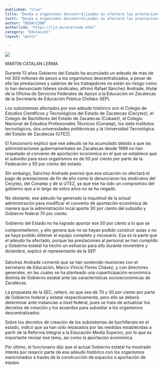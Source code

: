 ```yaml
---
published: "true"
title: "Deuda a organismos descentralizados no afectará las prestaciones de trabajadores"
twitt: "Deuda a organismos descentralizados no afectará las prestaciones de trabajadores"
author: "REDACCION"
authorlink: "https://ljz.mx/acercade.html"
category: "Educación"
layout: "posts"

---
```

![](http://i.imgur.com/HCMbMFgm.jpg
)


  MARTIN CATALAN LERMA



  Durante 13 años Gobierno del Estado ha acumulado un adeudo de más de mil 300 millones de pesos a los organismos descentralizados, a pesar de ello las prestaciones y salarios de los trabajadores no están en riesgo como lo han denunciado líderes sindicales, afirmó Rafael Sánchez Andrade, titular de la Oficina de Servicios Federales de Apoyo a la Educación en Zacatecas de la Secretaría de Educación Pública (Osfaez-SEP).



  Los subsistemas afectados por ese adeudo histórico son el Colegio de Estudios Científicos y Tecnológicos del Estado de Zacatecas (Cecytez), el Colegio de Bachilleres del Estado de Zacatecas (Cobaez), el Colegio Nacional de Estudios Profesionales Técnicos (Conalep), los siete institutos tecnológicos, dos universidades politécnicas y la Universidad Tecnológica del Estado de Zacatecas (UTEZ).



  El funcionario explicó que ese adeudo se ha acumulado debido a que las administraciones gubernamentales en Zacatecas desde 1998 no han respetado el convenio de aportación económica en el que se establece que el subsidio para esos organismos es de 50 por ciento por parte de la Federación y 50 por ciento del estado.



  Sin embargo, Sánchez Andrade precisó que esa situación no afectará el pago de prestaciones de fin de año como lo denunciaron los sindicatos del Cecytez, del Conalep y de la UTEZ, ya que ese ha sido un compromiso del gobierno que a lo largo de estos años no se ha negado.



  No obstante, ese adeudo ha generado la inquietud de la actual administración para modificar el convenio de aportación económica de manera que la administración local aporte 30 por ciento del subsidio y Gobierno federal 70 por ciento.



  Gobierno del Estado no ha logrado aportar ese 50 por ciento a lo que se comprometieron, y ello genera que no se hayan podido construir aulas o no se haya podido obtener el equipo completo y necesario. Esa es la parte que el adeudo ha afectado, porque las prestaciones al personal se han cumplido y Gobierno estatal ha hecho un esfuerzo para ello durante noviembre y diciembre, explicó el representante de la SEP.



  Sánchez Andrade comentó que se han sostenido reuniones con el secretario de Educación, Marco Vinicio Flores Chávez, y con directores generales, en las cuales se ha planteado una coparticipación económica distinta de Gobierno estatal ante las características socioeconómicas de Zacatecas.



  La propuesta de la SEC, reiteró, es que sea de 70 y 30 por ciento por parte de Gobierno federal y estatal respectivamente, pero ello se deberá determinar ante instancias a nivel federal, pues se trata de actualizar los decretos de creación y los acuerdos para subsidiar a los organismos descentralizados.



  Sobre los decretos de creación de los subsistemas de bachillerato en el estado, indicó que ya han sido rebasados por las medidas establecidas a partir de la Reforma Integral a la Educación Media Superior, por lo que es importante revisar ese tema, así como la aportación económica.



  Por último, el funcionario dijo que el actual Gobierno estatal ha mostrado interés por resarcir parte de ese adeudo histórico con los organismos mencionados a través de la construcción de espacios o aportación de equipo.

